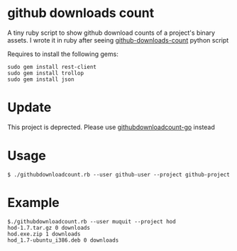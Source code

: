 # github downloads count

A tiny ruby script to show github download counts of a project's binary
assets. I wrote it in ruby after seeing [github-downloads-count](http://mmilidoni.github.io/github-downloads-count/) python script

Requires to install the following gems:

    sudo gem install rest-client
    sudo gem install trollop
    sudo gem install json

# Update

This project is deprected. Please use
[githubdownloadcount-go](https://github.com/muquit/githubdownloadcount-go) instead

# Usage

    $ ./githubdownloadcount.rb --user github-user --project github-project

# Example

    $./githubdownloadcount.rb --user muquit --project hod
    hod-1.7.tar.gz 0 downloads
    hod.exe.zip 1 downloads
    hod_1.7-ubuntu_i386.deb 0 downloads
